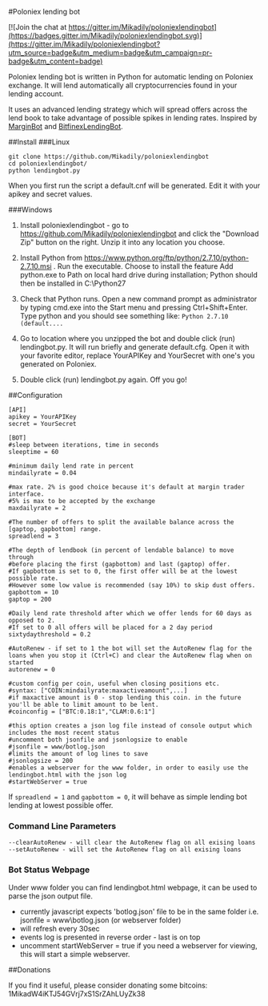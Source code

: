 #Poloniex lending bot

[![Join the chat at https://gitter.im/Mikadily/poloniexlendingbot](https://badges.gitter.im/Mikadily/poloniexlendingbot.svg)](https://gitter.im/Mikadily/poloniexlendingbot?utm_source=badge&utm_medium=badge&utm_campaign=pr-badge&utm_content=badge)

Poloniex lending bot is written in Python for automatic lending on Poloniex exchange.
It will lend automatically all cryptocurrencies found in your lending account.

It uses an advanced lending strategy which will spread offers across the lend book to take advantage of possible spikes in lending rates. Inspired by [MarginBot](https://github.com/HFenter/MarginBot) and [BitfinexLendingBot](https://github.com/eAndrius/BitfinexLendingBot).

##Install
###Linux
```
git clone https://github.com/Mikadily/poloniexlendingbot
cd poloniexlendingbot/
python lendingbot.py
```
When you first run the script a default.cnf will be generated. Edit it with your apikey and secret values.

###Windows
1. Install poloniexlendingbot - go to https://github.com/Mikadily/poloniexlendingbot and click the "Download Zip" button on the right. Unzip it into any location you choose.
2. Install Python from https://www.python.org/ftp/python/2.7.10/python-2.7.10.msi . Run the executable. Choose to install the feature Add python.exe to Path on local hard drive during installation; Python should then be installed in C:\Python27
3. Check that Python runs. Open a new command prompt as administrator by typing cmd.exe into the Start menu and pressing Ctrl+Shift+Enter. Type python and you should see something like: `Python 2.7.10 (default....`
4. Go to location where you unzipped the bot and double click (run) lendingbot.py. It will run briefly and generate default.cfg. Open it with your favorite editor, replace YourAPIKey and YourSecret with one's you generated on Poloniex.

5. Double click (run) lendingbot.py again. Off you go!

##Configuration

```
[API]
apikey = YourAPIKey
secret = YourSecret

[BOT]
#sleep between iterations, time in seconds
sleeptime = 60

#minimum daily lend rate in percent
mindailyrate = 0.04

#max rate. 2% is good choice because it's default at margin trader interface.
#5% is max to be accepted by the exchange
maxdailyrate = 2

#The number of offers to split the available balance across the [gaptop, gapbottom] range.
spreadlend = 3

#The depth of lendbook (in percent of lendable balance) to move through
#before placing the first (gapbottom) and last (gaptop) offer.
#If gapbottom is set to 0, the first offer will be at the lowest possible rate.
#However some low value is recommended (say 10%) to skip dust offers.
gapbottom = 10
gaptop = 200

#Daily lend rate threshold after which we offer lends for 60 days as opposed to 2.
#If set to 0 all offers will be placed for a 2 day period
sixtydaythreshold = 0.2

#AutoRenew - if set to 1 the bot will set the AutoRenew flag for the loans when you stop it (Ctrl+C) and clear the AutoRenew flag when on started
autorenew = 0

#custom config per coin, useful when closing positions etc.
#syntax: ["COIN:mindailyrate:maxactiveamount",...]
#if maxactive amount is 0 - stop lending this coin. in the future you'll be able to limit amount to be lent.
#coinconfig = ["BTC:0.18:1","CLAM:0.6:1"]

#this option creates a json log file instead of console output which includes the most recent status
#uncomment both jsonfile and jsonlogsize to enable
#jsonfile = www/botlog.json
#limits the amount of log lines to save
#jsonlogsize = 200
#enables a webserver for the www folder, in order to easily use the lendingbot.html with the json log
#startWebServer = true
```

If `spreadlend = 1` and `gapbottom = 0`, it will behave as simple lending bot lending at lowest possible offer.

### Command Line Parameters
```
--clearAutoRenew - will clear the AutoRenew flag on all exising loans
--setAutoRenew - will set the AutoRenew flag on all exising loans
```

### Bot Status Webpage
Under www folder you can find lendingbot.html webpage, it can be used to parse the json output file.
- currently javascript expects 'botlog.json' file to be in the same folder i.e. jsonfile = www\botlog.json (or webserver folder)
- will refresh every 30sec
- events log is presented in reverse order - last is on top
- uncomment startWebServer = true if you need a webserver for viewing, this will start a simple webserver.

##Donations

If you find it useful, please consider donating some bitcoins: 1MikadW4iKTJ54GVrj7xS1SrZAhLUyZk38

